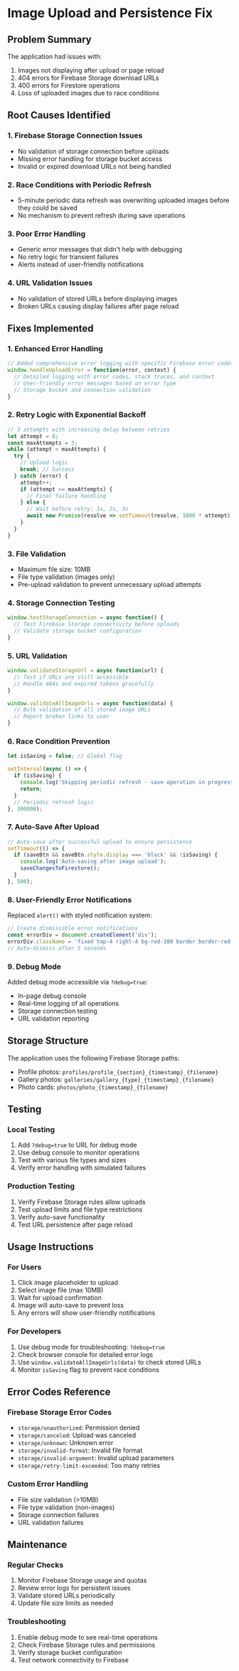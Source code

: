 # Image Upload and Persistence Fix

## Problem Summary
The application had issues with:
1. Images not displaying after upload or page reload
2. 404 errors for Firebase Storage download URLs
3. 400 errors for Firestore operations
4. Loss of uploaded images due to race conditions

## Root Causes Identified

### 1. Firebase Storage Connection Issues
- No validation of storage connection before uploads
- Missing error handling for storage bucket access
- Invalid or expired download URLs not being handled

### 2. Race Conditions with Periodic Refresh
- 5-minute periodic data refresh was overwriting uploaded images before they could be saved
- No mechanism to prevent refresh during save operations

### 3. Poor Error Handling
- Generic error messages that didn't help with debugging
- No retry logic for transient failures
- Alerts instead of user-friendly notifications

### 4. URL Validation Issues
- No validation of stored URLs before displaying images
- Broken URLs causing display failures after page reload

## Fixes Implemented

### 1. Enhanced Error Handling
```javascript
// Added comprehensive error logging with specific Firebase error codes
window.handleUploadError = function(error, context) {
  // Detailed logging with error codes, stack traces, and context
  // User-friendly error messages based on error type
  // Storage bucket and connection validation
}
```

### 2. Retry Logic with Exponential Backoff
```javascript
// 3 attempts with increasing delay between retries
let attempt = 0;
const maxAttempts = 3;
while (attempt < maxAttempts) {
  try {
    // Upload logic
    break; // Success
  } catch (error) {
    attempt++;
    if (attempt >= maxAttempts) {
      // Final failure handling
    } else {
      // Wait before retry: 1s, 2s, 3s
      await new Promise(resolve => setTimeout(resolve, 1000 * attempt));
    }
  }
}
```

### 3. File Validation
- Maximum file size: 10MB
- File type validation (images only)
- Pre-upload validation to prevent unnecessary upload attempts

### 4. Storage Connection Testing
```javascript
window.testStorageConnection = async function() {
  // Test Firebase Storage connectivity before uploads
  // Validate storage bucket configuration
}
```

### 5. URL Validation
```javascript
window.validateStorageUrl = async function(url) {
  // Test if URLs are still accessible
  // Handle 404s and expired tokens gracefully
}

window.validateAllImageUrls = async function(data) {
  // Bulk validation of all stored image URLs
  // Report broken links to user
}
```

### 6. Race Condition Prevention
```javascript
let isSaving = false; // Global flag

setInterval(async () => {
  if (isSaving) {
    console.log('Skipping periodic refresh - save operation in progress');
    return;
  }
  // Periodic refresh logic
}, 300000);
```

### 7. Auto-Save After Upload
```javascript
// Auto-save after successful upload to ensure persistence
setTimeout(() => {
  if (saveBtn && saveBtn.style.display === 'block' && !isSaving) {
    console.log('Auto-saving after image upload');
    saveChangesToFirestore();
  }
}, 500);
```

### 8. User-Friendly Error Notifications
Replaced `alert()` with styled notification system:
```javascript
// Create dismissible error notifications
const errorDiv = document.createElement('div');
errorDiv.className = 'fixed top-4 right-4 bg-red-100 border border-red-400...';
// Auto-dismiss after 5 seconds
```

### 9. Debug Mode
Added debug mode accessible via `?debug=true`:
- In-page debug console
- Real-time logging of all operations
- Storage connection testing
- URL validation reporting

## Storage Structure

The application uses the following Firebase Storage paths:
- Profile photos: `profiles/profile_{section}_{timestamp}_{filename}`
- Gallery photos: `galleries/gallery_{type}_{timestamp}_{filename}`
- Photo cards: `photos/photo_{timestamp}_{filename}`

## Testing

### Local Testing
1. Add `?debug=true` to URL for debug mode
2. Use debug console to monitor operations
3. Test with various file types and sizes
4. Verify error handling with simulated failures

### Production Testing
1. Verify Firebase Storage rules allow uploads
2. Test upload limits and file type restrictions
3. Verify auto-save functionality
4. Test URL persistence after page reload

## Usage Instructions

### For Users
1. Click image placeholder to upload
2. Select image file (max 10MB)
3. Wait for upload confirmation
4. Image will auto-save to prevent loss
5. Any errors will show user-friendly notifications

### For Developers
1. Use debug mode for troubleshooting: `?debug=true`
2. Check browser console for detailed error logs
3. Use `window.validateAllImageUrls(data)` to check stored URLs
4. Monitor `isSaving` flag to prevent race conditions

## Error Codes Reference

### Firebase Storage Error Codes
- `storage/unauthorized`: Permission denied
- `storage/canceled`: Upload was canceled
- `storage/unknown`: Unknown error
- `storage/invalid-format`: Invalid file format
- `storage/invalid-argument`: Invalid upload parameters
- `storage/retry-limit-exceeded`: Too many retries

### Custom Error Handling
- File size validation (>10MB)
- File type validation (non-images)
- Storage connection failures
- URL validation failures

## Maintenance

### Regular Checks
1. Monitor Firebase Storage usage and quotas
2. Review error logs for persistent issues
3. Validate stored URLs periodically
4. Update file size limits as needed

### Troubleshooting
1. Enable debug mode to see real-time operations
2. Check Firebase Storage rules and permissions
3. Verify storage bucket configuration
4. Test network connectivity to Firebase